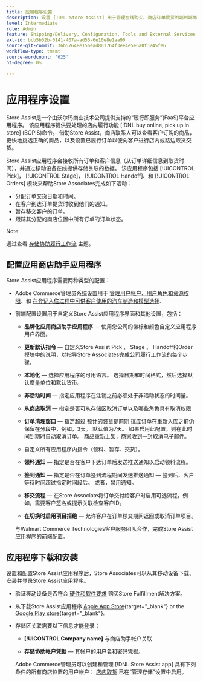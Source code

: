 ```yaml
---
title: 应用程序设置
description: 设置 [!DNL Store Assist] 用于管理在线购买、商店订单提货的端到端商店履行工作流程和流程的应用程序。
level: Intermediate
role: Admin
feature: Shipping/Delivery, Configuration, Tools and External Services
exl-id: bcb5b02b-0141-407a-ad55-6e10e8e1aa90
source-git-commit: 36b57648e156ead801764f3ee4e5e6a0f3245fe6
workflow-type: tm+mt
source-wordcount: '625'
ht-degree: 0%

---
```


# 应用程序设置

Store Assist是一个由沃尔玛商业技术公司提供支持的“履行即服务”(FaaS)平台应用程序。 该应用程序提供要处理的店内履行功能 [!DNL buy online, pick up in store] (BOPIS)命令。 借助Store Assist，商店联系人可以查看客户订购的商品，更快地挑选正确的商品，以及设置已履行订单以便向客户进行店内或路边取货交货。

Store Assist应用程序会接收所有订单和客户信息（从订单详细信息到取货时间），并通过移动设备在线提供存储关联的数据。 该应用程序包括 [!UICONTROL Pick]， [!UICONTROL Stage]， [!UICONTROL Handoff]、和 [!UICONTROL Orders] 模块来帮助Store Associates完成如下活动：

- 分配订单交货日期和时间。
- 在客户到达订单提货时收到他们的通知。
- 暂存移交客户的订单。
- 跟踪其分配的商店位置中所有订单的订单状态。

>[!NOTE]
>
>通过查看 [存储协助履行工作流](store-assist-modules.md) 主题。

## 配置应用商店助手应用程序

Store Assist应用程序需要两种类型的配置：

- Adobe Commerce管理员系统设置用于 [管理用户帐户、用户角色和资源权限](user-setup.md)、和 [在登记入住过程中可供客户使用的汽车制造和模型选择](check-in-experience-setup.md).

- 前端配置设置用于自定义Store Assist应用程序界面和其他设置，包括：

   - **品牌化应用商店助手应用程序** — 使用您公司的徽标和颜色自定义应用程序用户界面。

   - **更新默认指令** — 自定义Store Assist Pick 、 Stage 、 Handoff和Order模块中的说明，以指导Store Associates完成公司履行工作流的每个步骤。

   - **本地化** — 选择应用程序的可用语言。 选择日期和时间格式，然后选择默认度量单位和默认货币。

   - **非活动时间** — 指定应用程序在注销之前必须处于非活动状态的时间量。

   - **从商店取消** — 指定是否可从存储区取消订单以及哪些角色具有取消权限

   - **订单清理窗口** — 指定超过 [预计的装货提前期](enable-general.md#delivery-method-title-configuration) 挑库订单在重新入库之前仍保留在分段中，例如，3天。 默认值为7天。 如果启用此配置，则在此时间到期时自动取消订单。 商品重新上架，商家收到一封取消电子邮件。

   - 自定义所有应用程序内指令（领料、暂存、交货）。

   - **领料通知** — 指定是否在客户下达订单后发送推送通知以启动领料流程。

   - **签到通知** — 指定是否在订单签到流程期间发送推送通知 — 签到后、客户等待时间超过指定时间段后。 或者，禁用通知。

   - **移交流程** — 在Store Associate将订单交付给客户时启用可选流程，例如，需要客户签名或提示关联检查客户ID。

   - **在切换时启用项目拒绝** — 允许客户在订单移交期间返回或取消订单项目。

  与Walmart Commerce Technologies客户服务团队合作，完成Store Assist应用程序的前端配置。

## 应用程序下载和安装

设置和配置Store Assist应用程序后，Store Associates可以从其移动设备下载、安装并登录Store Assist应用程序。

- 验证移动设备是否符合 [硬件和软件要求](solution-requirements.md#store-assist-app-requirements) 购买Store Fulfillment解决方案。

- 从下载Store Assist应用程序 [Apple App Store](https://apps.apple.com/us/app/store-assist-by-walmart/id1609281539){target="_blank"} or the [Google Play store](https://play.google.com/store/apps/details?id=com.walmart.faas.storeassist){target="_blank"}.

- 存储区关联需要以下信息才能登录：

   - **[!UICONTROL Company name]** 与商店助手帐户关联

   - **存储协助帐户凭据** — 其帐户的用户名和密码凭据。

  Adobe Commerce管理员可以创建和管理 [!DNL Store Assist app] 具有下列条件的所有商店位置的用户帐户： [店内取货](merchant-store-configuration.md#pickup-location-configuration) 已在“管理存储”设置中启用。
